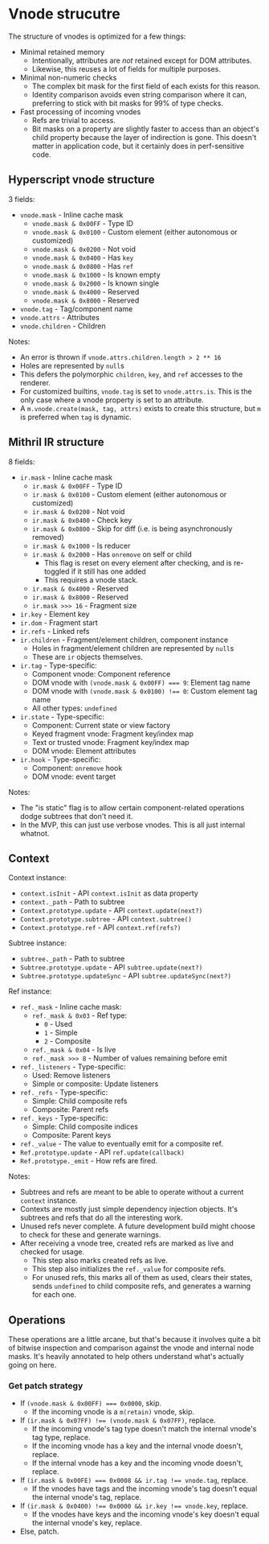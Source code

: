 # Vnode strucutre

The structure of vnodes is optimized for a few things:

- Minimal retained memory
	- Intentionally, attributes are *not* retained except for DOM attributes.
	- Likewise, this reuses a lot of fields for multiple purposes.
- Minimal non-numeric checks
	- The complex bit mask for the first field of each exists for this reason.
	- Identity comparison avoids even string comparison where it can, preferring to stick with bit masks for 99% of type checks.
- Fast processing of incoming vnodes
	- Refs are trivial to access.
	- Bit masks on a property are slightly faster to access than an object's child property because the layer of indirection is gone. This doesn't matter in application code, but it certainly does in perf-sensitive code.

## Hyperscript vnode structure

3 fields:

- `vnode.mask` - Inline cache mask
	- `vnode.mask & 0x00FF` - Type ID
	- `vnode.mask & 0x0100` - Custom element (either autonomous or customized)
	- `vnode.mask & 0x0200` - Not void
	- `vnode.mask & 0x0400` - Has `key`
	- `vnode.mask & 0x0800` - Has `ref`
	- `vnode.mask & 0x1000` - Is known empty
	- `vnode.mask & 0x2000` - Is known single
	- `vnode.mask & 0x4000` - Reserved
	- `vnode.mask & 0x8000` - Reserved
- `vnode.tag` - Tag/component name
- `vnode.attrs` - Attributes
- `vnode.children` - Children

Notes:

- An error is thrown if `vnode.attrs.children.length > 2 ** 16`
- Holes are represented by `null`s
- This defers the polymorphic `children`, `key`, and `ref` accesses to the renderer.
- For customized builtins, `vnode.tag` is set to `vnode.attrs.is`. This is the only case where a vnode property is set to an attribute.
- A `m.vnode.create(mask, tag, attrs)` exists to create this structure, but `m` is preferred when `tag` is dynamic.

## Mithril IR structure

8 fields:

- `ir.mask` - Inline cache mask
	- `ir.mask & 0x00FF` - Type ID
	- `ir.mask & 0x0100` - Custom element (either autonomous or customized)
	- `ir.mask & 0x0200` - Not void
	- `ir.mask & 0x0400` - Check key
	- `ir.mask & 0x0800` - Skip for diff (i.e. is being asynchronously removed)
	- `ir.mask & 0x1000` - Is reducer
	- `ir.mask & 0x2000` - Has `onremove` on self or child
	    - This flag is reset on every element after checking, and is re-toggled if it still has one added
	    - This requires a vnode stack.
	- `ir.mask & 0x4000` - Reserved
	- `ir.mask & 0x8000` - Reserved
	- `ir.mask >>> 16` - Fragment size
- `ir.key` - Element key
- `ir.dom` - Fragment start
- `ir.refs` - Linked refs
- `ir.children` - Fragment/element children, component instance
	- Holes in fragment/element children are represented by `null`s
	- These are `ir` objects themselves.
- `ir.tag` - Type-specific:
	- Component vnode: Component reference
	- DOM vnode with `(vnode.mask & 0x00FF) === 9`: Element tag name
	- DOM vnode with `(vnode.mask & 0x0100) !== 0`: Custom element tag name
	- All other types: `undefined`
- `ir.state` - Type-specific:
	- Component: Current state or view factory
	- Keyed fragment vnode: Fragment key/index map
	- Text or trusted vnode: Fragment key/index map
	- DOM vnode: Element attributes
- `ir.hook` - Type-specific:
	- Component: `onremove` hook
	- DOM vnode: event target

Notes:

- The "is static" flag is to allow certain component-related operations dodge subtrees that don't need it.
- In the MVP, this can just use verbose vnodes. This is all just internal whatnot.

## Context

Context instance:

- `context.isInit` - API `context.isInit` as data property
- `context._path` - Path to subtree
- `Context.prototype.update` - API `context.update(next?)`
- `Context.prototype.subtree` - API `context.subtree()`
- `Context.prototype.ref` - API `context.ref(refs?)`

Subtree instance:

- `subtree._path` - Path to subtree
- `Subtree.prototype.update` - API `subtree.update(next?)`
- `Subtree.prototype.updateSync` - API `subtree.updateSync(next?)`

Ref instance:

- `ref._mask` - Inline cache mask:
	- `ref._mask & 0x03` - Ref type:
	    - `0` - Used
	    - `1` - Simple
	    - `2` - Composite
	- `ref._mask & 0x04` - Is live
	- `ref._mask >>> 8` - Number of values remaining before emit
- `ref._listeners` - Type-specific:
	- Used: Remove listeners
	- Simple or composite: Update listeners
- `ref._refs` - Type-specific:
	- Simple: Child composite refs
	- Composite: Parent refs
- `ref._keys` - Type-specific:
	- Simple: Child composite indices
	- Composite: Parent keys
- `ref._value` - The value to eventually emit for a composite ref.
- `Ref.prototype.update` - API `ref.update(callback)`
- `Ref.prototype._emit` - How refs are fired.

Notes:

- Subtrees and refs are meant to be able to operate without a current `context` instance.
- Contexts are mostly just simple dependency injection objects. It's subtrees and refs that do all the interesting work.
- Unused refs never complete. A future development build might choose to check for these and generate warnings.
- After receiving a vnode tree, created refs are marked as live and checked for usage.
	- This step also marks created refs as live.
	- This step also initializes the `ref._value` for composite refs.
	- For unused refs, this marks all of them as used, clears their states, sends `undefined` to child composite refs, and generates a warning for each one.

## Operations

These operations are a little arcane, but that's because it involves quite a bit of bitwise inspection and comparison against the vnode and internal node masks. It's heavily annotated to help others understand what's actually going on here.

### Get patch strategy

- If `(vnode.mask & 0x00FF) === 0x0000`, skip.
	- If the incoming vnode is a `m(retain)` vnode, skip.
- If `(ir.mask & 0x07FF) !== (vnode.mask & 0x07FF)`, replace.
	- If the incoming vnode's tag type doesn't match the internal vnode's tag type, replace.
	- If the incoming vnode has a key and the internal vnode doesn't, replace.
	- If the internal vnode has a key and the incoming vnode doesn't, replace.
- If `(ir.mask & 0x00FE) === 0x0008 && ir.tag !== vnode.tag`, replace.
	- If the vnodes have tags and the incoming vnode's tag doesn't equal the internal vnode's tag, replace.
- If `(ir.mask & 0x0400) !== 0x0000 && ir.key !== vnode.key`, replace.
	- If the vnodes have keys and the incoming vnode's key doesn't equal the internal vnode's key, replace.
- Else, patch.

